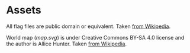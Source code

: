 Assets
======
All flag files are public domain or equivalent. Taken [from
Wikipedia](https://en.wikipedia.org/wiki/Gallery_of_sovereign_state_flags).

World map (_map.svg_) is under Creative Commons BY-SA 4.0 license and the
author is Allice Hunter. Taken [from
Wikipedia](https://commons.wikimedia.org/wiki/File:Blank_world_map_(Miller_cylindrical_projection).svg).
